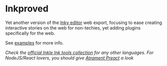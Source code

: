 # Inkproved
Yet another version of the [Inky editor](https://www.inklestudios.com/ink/) web export, focusing to ease creating interactive stories on the web for non-techies, yet adding plugins specifically for the web.

See [examples](https://github.com/remi-grumeau/inkproved/tree/main/examples) for more info.

*Check the [official Inkle Ink tools collection](https://github.com/inkle/ink-library/) for any other languages. For NodeJS/React lovers, you should give [Atrament Preact](https://github.com/technix/atrament-preact-ui) a look*
